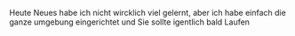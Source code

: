 Heute Neues habe ich nicht wircklich viel gelernt, aber ich habe einfach die ganze umgebung eingerichtet und Sie sollte igentlich bald Laufen